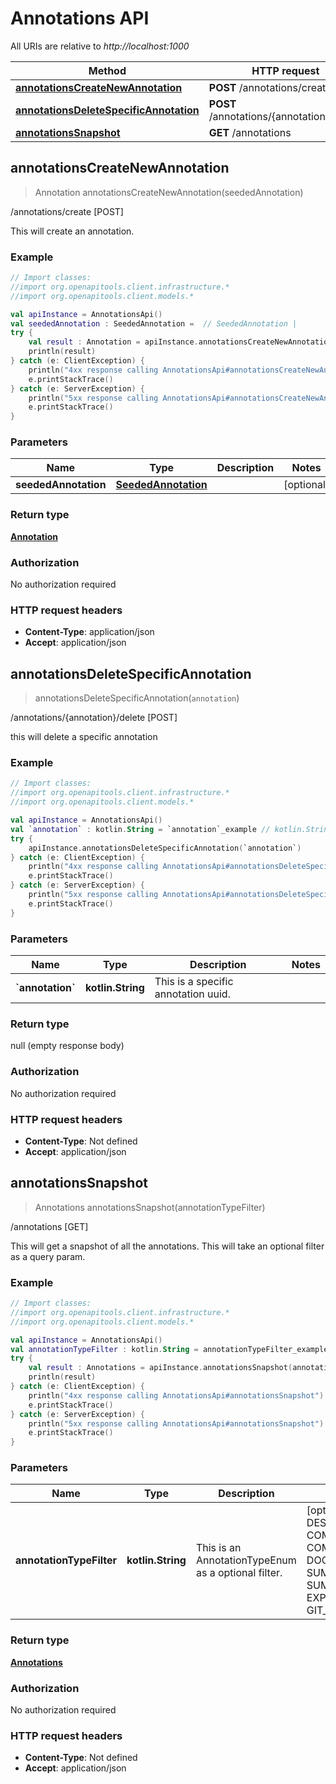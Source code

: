 # Annotations API

All URIs are relative to *http://localhost:1000*

Method | HTTP request | Description
------------- | ------------- | -------------
[**annotationsCreateNewAnnotation**](AnnotationsApi.md#annotationscreatenewannotation) | **POST** /annotations/create | /annotations/create [POST]
[**annotationsDeleteSpecificAnnotation**](AnnotationsApi.md#annotationsdeletespecificannotation) | **POST** /annotations/\{annotation\}/delete | /annotations/\{annotation\}/delete [POST]
[**annotationsSnapshot**](AnnotationsApi.md#annotationssnapshot) | **GET** /annotations | /annotations [GET]


<a id="annotationsCreateNewAnnotation"></a>
## **annotationsCreateNewAnnotation**
> Annotation annotationsCreateNewAnnotation(seededAnnotation)

/annotations/create [POST]

This will create an annotation.

### Example
```kotlin
// Import classes:
//import org.openapitools.client.infrastructure.*
//import org.openapitools.client.models.*

val apiInstance = AnnotationsApi()
val seededAnnotation : SeededAnnotation =  // SeededAnnotation | 
try {
    val result : Annotation = apiInstance.annotationsCreateNewAnnotation(seededAnnotation)
    println(result)
} catch (e: ClientException) {
    println("4xx response calling AnnotationsApi#annotationsCreateNewAnnotation")
    e.printStackTrace()
} catch (e: ServerException) {
    println("5xx response calling AnnotationsApi#annotationsCreateNewAnnotation")
    e.printStackTrace()
}
```

### Parameters

Name | Type | Description  | Notes
------------- | ------------- | ------------- | -------------
 **seededAnnotation** | [**SeededAnnotation**](SeededAnnotation.md)|  | [optional]

### Return type

[**Annotation**](Annotation.md)

### Authorization

No authorization required

### HTTP request headers

 - **Content-Type**: application/json
 - **Accept**: application/json

<a id="annotationsDeleteSpecificAnnotation"></a>
## **annotationsDeleteSpecificAnnotation**
> annotationsDeleteSpecificAnnotation(`annotation`)

/annotations/\{annotation\}/delete [POST]

this will delete a specific annotation

### Example
```kotlin
// Import classes:
//import org.openapitools.client.infrastructure.*
//import org.openapitools.client.models.*

val apiInstance = AnnotationsApi()
val `annotation` : kotlin.String = `annotation`_example // kotlin.String | This is a specific annotation uuid.
try {
    apiInstance.annotationsDeleteSpecificAnnotation(`annotation`)
} catch (e: ClientException) {
    println("4xx response calling AnnotationsApi#annotationsDeleteSpecificAnnotation")
    e.printStackTrace()
} catch (e: ServerException) {
    println("5xx response calling AnnotationsApi#annotationsDeleteSpecificAnnotation")
    e.printStackTrace()
}
```

### Parameters

Name | Type | Description  | Notes
------------- | ------------- | ------------- | -------------
 **&#x60;annotation&#x60;** | **kotlin.String**| This is a specific annotation uuid. |

### Return type

null (empty response body)

### Authorization

No authorization required

### HTTP request headers

 - **Content-Type**: Not defined
 - **Accept**: application/json

<a id="annotationsSnapshot"></a>
## **annotationsSnapshot**
> Annotations annotationsSnapshot(annotationTypeFilter)

/annotations [GET]

This will get a snapshot of all the annotations.  This will take an optional filter as a query param.

### Example
```kotlin
// Import classes:
//import org.openapitools.client.infrastructure.*
//import org.openapitools.client.models.*

val apiInstance = AnnotationsApi()
val annotationTypeFilter : kotlin.String = annotationTypeFilter_example // kotlin.String | This is an AnnotationTypeEnum as a optional filter.
try {
    val result : Annotations = apiInstance.annotationsSnapshot(annotationTypeFilter)
    println(result)
} catch (e: ClientException) {
    println("4xx response calling AnnotationsApi#annotationsSnapshot")
    e.printStackTrace()
} catch (e: ServerException) {
    println("5xx response calling AnnotationsApi#annotationsSnapshot")
    e.printStackTrace()
}
```

### Parameters

Name | Type | Description  | Notes
------------- | ------------- | ------------- | -------------
 **annotationTypeFilter** | **kotlin.String**| This is an AnnotationTypeEnum as a optional filter. | [optional] [enum: DESCRIPTION, COMMENT, COMMENTATION, DOCUMENTATION, SUMMARIZATION, SUMMARY, EXPLANATION, GIT_COMMIT]

### Return type

[**Annotations**](Annotations.md)

### Authorization

No authorization required

### HTTP request headers

 - **Content-Type**: Not defined
 - **Accept**: application/json

